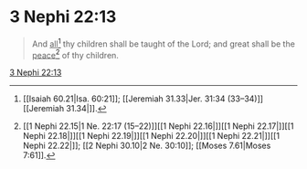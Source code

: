 # 3 Nephi 22:13

> And <u>all</u>[^a] thy children shall be taught of the Lord; and great shall be the <u>peace</u>[^b] of thy children.

[3 Nephi 22:13](https://www.churchofjesuschrist.org/study/scriptures/bofm/3-ne/22?lang=eng&id=p13#p13)


[^a]: [[Isaiah 60.21|Isa. 60:21]]; [[Jeremiah 31.33|Jer. 31:34 (33–34)]][[Jeremiah 31.34|]].  
[^b]: [[1 Nephi 22.15|1 Ne. 22:17 (15–22)]][[1 Nephi 22.16|]][[1 Nephi 22.17|]][[1 Nephi 22.18|]][[1 Nephi 22.19|]][[1 Nephi 22.20|]][[1 Nephi 22.21|]][[1 Nephi 22.22|]]; [[2 Nephi 30.10|2 Ne. 30:10]]; [[Moses 7.61|Moses 7:61]].  

